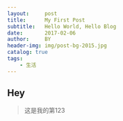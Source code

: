 ```yaml
---
layout:     post   				    
title:      My First Post 				
subtitle:   Hello World, Hello Blog 
date:       2017-02-06 				
author:     BY 					
header-img: img/post-bg-2015.jpg 
catalog: true 						
tags:							
    - 生活
---
```


## Hey
>这是我的第123
